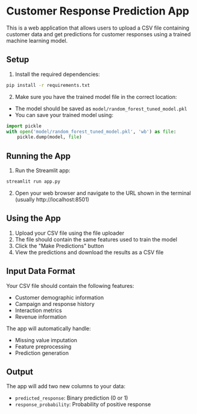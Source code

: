 # Customer Response Prediction App

This is a web application that allows users to upload a CSV file containing customer data and get predictions for customer responses using a trained machine learning model.

## Setup

1. Install the required dependencies:
```bash
pip install -r requirements.txt
```

2. Make sure you have the trained model file in the correct location:
- The model should be saved as `model/random_forest_tuned_model.pkl`
- You can save your trained model using:
```python
import pickle
with open('model/random_forest_tuned_model.pkl', 'wb') as file:
    pickle.dump(model, file)
```

## Running the App

1. Run the Streamlit app:
```bash
streamlit run app.py
```

2. Open your web browser and navigate to the URL shown in the terminal (usually http://localhost:8501)

## Using the App

1. Upload your CSV file using the file uploader
2. The file should contain the same features used to train the model
3. Click the "Make Predictions" button
4. View the predictions and download the results as a CSV file

## Input Data Format

Your CSV file should contain the following features:
- Customer demographic information
- Campaign and response history
- Interaction metrics
- Revenue information

The app will automatically handle:
- Missing value imputation
- Feature preprocessing
- Prediction generation

## Output

The app will add two new columns to your data:
- `predicted_response`: Binary prediction (0 or 1)
- `response_probability`: Probability of positive response 